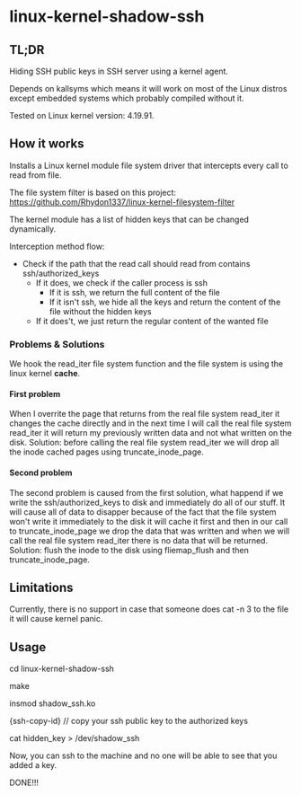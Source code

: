 # linux-kernel-shadow-ssh
## TL;DR
Hiding SSH public keys in SSH server using a kernel agent.

Depends on kallsyms which means it will work on most of the Linux distros except embedded systems which probably compiled without it.

Tested on Linux kernel version: 4.19.91.

## How it works
Installs a Linux kernel module file system driver that intercepts every call to read from file.

The file system filter is based on this project: https://github.com/Rhydon1337/linux-kernel-filesystem-filter

The kernel module has a list of hidden keys that can be changed dynamically.

Interception method flow:
* Check if the path that the read call should read from contains ssh/authorized_keys
  * If it does, we check if the caller process is ssh
    * If it is ssh, we return the full content of the file
    * If it isn't ssh, we hide all the keys and return the content of the file without the hidden keys
  * If it does't, we just return the regular content of the wanted file

### Problems & Solutions
We hook the read_iter file system function and the file system is using the linux kernel **cache**.

#### First problem
When I overrite the page that returns from the real file system read_iter it changes the cache directly and in the next time I will call the real file system read_iter it will return my previously written data and not what written on the disk.
Solution: before calling the real file system read_iter we will drop all the inode cached pages using truncate_inode_page.

#### Second problem
The second problem is caused from the first solution, what happend if we write the ssh/authorized_keys to disk and immediately do all of our stuff.
It will cause all of data to disapper because of the fact that the file system won't write it immediately to the disk it will cache it first and then in our call to truncate_inode_page we drop the data that was written and when we will call the real file system read_iter there is no data that will be returned.
Solution: flush the inode to the disk using fliemap_flush and then truncate_inode_page.

## Limitations
Currently, there is no support in case that someone does cat -n 3 to the file it will cause kernel panic.

## Usage
cd linux-kernel-shadow-ssh

make

insmod shadow_ssh.ko

{ssh-copy-id} // copy your ssh public key to the authorized keys

cat hidden_key > /dev/shadow_ssh

Now, you can ssh to the machine and no one will be able to see that you added a key.

DONE!!!
